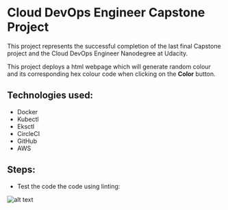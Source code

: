 # Cloud DevOps Engineer Capstone Project

This project represents the successful completion of the last final Capstone project and the Cloud DevOps Engineer Nanodegree at Udacity.

This project deploys a html webpage which will generate random colour and its corresponding hex colour code when clicking on the __Color__ button. 

## Technologies used:

*	Docker
*	Kubectl
*	Eksctl
*	CircleCI
*	GitHub
*	AWS

## Steps:

*  Test the code the code using linting:

![alt text](image.png)




